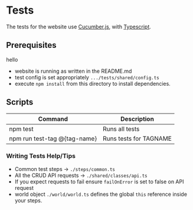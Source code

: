 # Tests

The tests for the website use [Cucumber.js](https://github.com/cucumber/cucumber-js), with
[Typescript](https://www.typescriptlang.org/).

## Prerequisites
hello
- website is running as written in the README.md
- test config is set appropriately `.../tests/shared/config.ts`
- execute `npm install` from this directory to install dependencies.

## Scripts

| Command                       | Description                                                      |
|-------------------------------|------------------------------------------------------------------|
| npm test                      | Runs all tests                                                   |
| npm run test-tag @{tag-name}  | Runs tests for TAGNAME                                           |

### Writing Tests Help/Tips

- Common test steps -> `./steps/common.ts`
- All the CRUD API requests  -> `./shared/classes/api.ts`
- If you expect requests to fail ensure `failOnError` is set to false on API request
- world object `./world/world.ts` defines the global `this` reference inside your steps.
